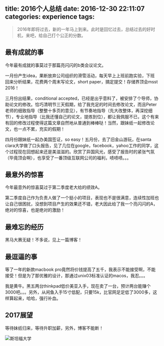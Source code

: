 title: 2016个人总结
date: 2016-12-30 22:11:07
categories: experience
tags:
---
> 2016年即将过去，新的一年马上到来。此时是回忆过去，总结过去的好时机，来吧，给自己打个公正的分数。

<!--more-->
## 最有成就的事
今年最有成就的事莫过于那篇亮闪闪的b类会议论文。

一月份产生idea，果断放弃公司组织的滑雪活动，每天早上上班前跑实验，下班回来分析结果，花费两个周末写论文，short paper，搞定提交！存储界顶会msst 2016！

三月份出结果，conditional accepted，已经是出乎意料了，被安排了个导师，协助论文的修改。恰巧清明节三天假期，给了我充足的时间去修改论文，而且Peter老师的细致指导（整整十多页的意见），有节奏地指导（先大改整体，再深挖细节），专业地指导（比我还懂自己的论文，提炼到位），都让我佩服不已，这个有来有回的修改过程使得这篇文章自然地从普通到棒棒哒！当然，跟妹纸一起修改论文，也一点不累，充实的假期！

四月份跟妹纸一起办美国签证，so easy！五月份，去了旧金山游玩，在santa clara大学做了口头报告，见了几位在google，facebook，yahoo工作的同学，这个过程现在回想起来还是美滋滋的。欣赏了异国风光，感受了报告时的紧张气氛（毕竟顶会啊），也享受了一番顶级互联网公司的福利，啧啧啧。。。

## 最意外的惊喜
今年最意外的惊喜莫过于第二季度老大给的绩效A。

第二季度自己作为负责人做了一个挺小的项目，表现也不是很满意，连续性加班也让自己很困扰，没想到项目产生的效果还不错，老大因此给了我一个亮闪闪的A，绝对的惊喜，也是绝对的激励！

## 最难忘的经历
黑马大赛无疑！不多说，见上一篇博客！

## 最逗逼的事
等了一年的新款macbook pro竟然将价钱提高了五千，我表示不能接受啊，不能接受！但是为了那优雅的设计，那通过unix03标准认证的macos，我忍。。。

我是黄牛。黑五两台thinkpad低价美亚入手，现在卖了一台，预计两台能赚个3000吧。。。另外，从闲鱼入手15寸低配，只要15k，比官网足足低了3000多，这样算起来，哈哈，强行补血。

## 2017展望
等待妹纸归来，等待升职加薪，另外，博客不能断！

![斯坦福大学](http://7xnvrl.com1.z0.glb.clouddn.com/stanford.jpg)
